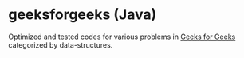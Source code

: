 # geeksforgeeks (Java)

Optimized and tested codes for various problems in 
[Geeks for Geeks](https://geeksforgeeks.org) 
categorized by data-structures. 
